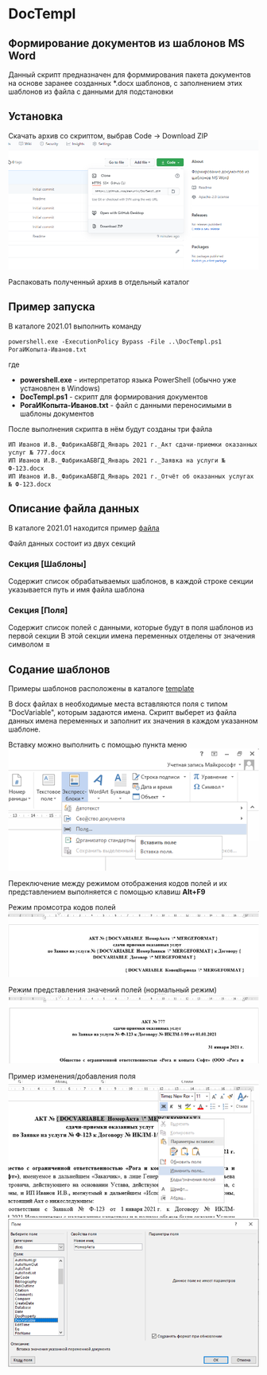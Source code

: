 # DocTempl

## Формирование документов из шаблонов MS Word

Данный скрипт предназначен для форммирования пакета документов на основе заранее созданных *.docx шаблонов, с заполнением этих шаблонов из файла с данными для подстановки

## Установка

Скачать архив со скриптом, выбрав Code -> Download ZIP  
![](images/img6.png)  

Распаковать полученный архив в отдельный каталог

## Пример запуска

В каталоге 2021.01 выполнить команду 

    powershell.exe -ExecutionPolicy Bypass -File ..\DocTempl.ps1 РогаИКопыта-Иванов.txt

где 
* **powershell.exe** - интерпретатор языка PowerShell (обычно уже установлен в Windows)
* **DocTempl.ps1** - скрипт для формирования документов
* **РогаИКопыта-Иванов.txt** - файл с данными переносимыми в шаблоны документов

После выполнения скрипта в нём будут созданы три файла

    ИП Иванов И.В._ФабрикаАБВГД_Январь 2021 г._Акт сдачи-приемки оказанных услуг № 777.docx  
    ИП Иванов И.В._ФабрикаАБВГД_Январь 2021 г._Заявка на услуги № Ф-123.docx  
    ИП Иванов И.В._ФабрикаАБВГД_Январь 2021 г._Отчёт об оказанных услугах № Ф-123.docx  

## Описание файла данных

В каталоге 2021.01 находится пример [файла](2021.01/РогаИКопыта-Иванов.txt)

Файл данных состоит из двух секций 

### Секция [Шаблоны] 

Cодержит список обрабатываемых шаблонов, в каждой строке секции указывается путь и имя файла шаблона

### Секция [Поля] 

Cодержит список полей с данными, которые будут в поля шаблонов из первой секции
В этой секции имена переменных отделены от значения символом **=**

## Содание шаблонов

Примеры шаблонов расположены в каталоге [template](template)

В docx файлах в необходимые места вставляются поля с типом "DocVariable", которым задаются имена.
Скрипт выберет из файла данных имена переменных и заполнит их значения в каждом указанном шаблоне. 

Вставку можно выполнить с помощью пункта меню  
![](images/img3.png)  


Переключение между режимом отображения кодов полей и их представлением выполняется с помощью клавиш **Alt+F9**

Режим промсотра кодов полей  
![](images/img4.png)  

Режим представления значений полей (нормальный режим)  
![](images/img5.png)  

Пример изменения/добавления поля  
![](images/img2.png)  
![](images/img1.png)  
